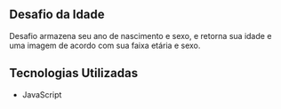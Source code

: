## Desafio da Idade
Desafio armazena seu ano de nascimento e sexo, e retorna sua idade e uma imagem de acordo com sua faixa etária e sexo.
## Tecnologias Utilizadas
* JavaScript
